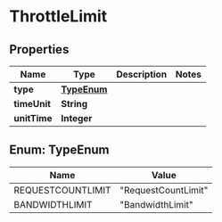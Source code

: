 
# ThrottleLimit

## Properties
Name | Type | Description | Notes
------------ | ------------- | ------------- | -------------
**type** | [**TypeEnum**](#TypeEnum) |  | 
**timeUnit** | **String** |  | 
**unitTime** | **Integer** |  | 


<a name="TypeEnum"></a>
## Enum: TypeEnum
Name | Value
---- | -----
REQUESTCOUNTLIMIT | &quot;RequestCountLimit&quot;
BANDWIDTHLIMIT | &quot;BandwidthLimit&quot;



